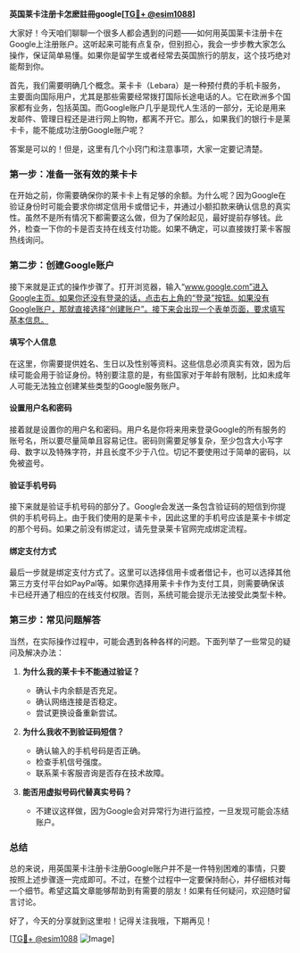 **英国莱卡注册卡怎麽註冊google[[TG💪+ @esim1088](https://t.me/s/esim1088)]**

大家好！今天咱们聊聊一个很多人都会遇到的问题——如何用英国莱卡注册卡在Google上注册账户。这听起来可能有点复杂，但别担心，我会一步步教大家怎么操作，保证简单易懂。如果你是留学生或者经常去英国旅行的朋友，这个技巧绝对能帮到你。

首先，我们需要明确几个概念。莱卡卡（Lebara）是一种预付费的手机卡服务，主要面向国际用户，尤其是那些需要经常拨打国际长途电话的人。它在欧洲多个国家都有业务，包括英国。而Google账户几乎是现代人生活的一部分，无论是用来发邮件、管理日程还是进行网上购物，都离不开它。那么，如果我们的银行卡是莱卡卡，能不能成功注册Google账户呢？

答案是可以的！但是，这里有几个小窍门和注意事项，大家一定要记清楚。

### 第一步：准备一张有效的莱卡卡

在开始之前，你需要确保你的莱卡卡上有足够的余额。为什么呢？因为Google在验证身份时可能会要求你绑定信用卡或借记卡，并通过小额扣款来确认信息的真实性。虽然不是所有情况下都需要这么做，但为了保险起见，最好提前存够钱。此外，检查一下你的卡是否支持在线支付功能。如果不确定，可以直接拨打莱卡客服热线询问。

### 第二步：创建Google账户

接下来就是正式的操作步骤了。打开浏览器，输入“www.google.com”进入Google主页。如果你还没有登录的话，点击右上角的“登录”按钮。如果没有Google账户，那就直接选择“创建账户”。接下来会出现一个表单页面，要求填写基本信息。

#### 填写个人信息

在这里，你需要提供姓名、生日以及性别等资料。这些信息必须真实有效，因为后续可能会用于验证身份。特别要注意的是，有些国家对于年龄有限制，比如未成年人可能无法独立创建某些类型的Google服务账户。

#### 设置用户名和密码

接着就是设置你的用户名和密码。用户名是你将来用来登录Google的所有服务的账号名，所以要尽量简单且容易记住。密码则需要足够复杂，至少包含大小写字母、数字以及特殊字符，并且长度不少于八位。切记不要使用过于简单的密码，以免被盗号。

#### 验证手机号码

接下来就是验证手机号码的部分了。Google会发送一条包含验证码的短信到你提供的手机号码上。由于我们使用的是莱卡卡，因此这里的手机号应该是莱卡卡绑定的那个号码。如果之前没有绑定过，请先登录莱卡官网完成绑定流程。

#### 绑定支付方式

最后一步就是绑定支付方式了。这里可以选择信用卡或者借记卡，也可以选择其他第三方支付平台如PayPal等。如果你选择用莱卡卡作为支付工具，则需要确保该卡已经开通了相应的在线支付权限。否则，系统可能会提示无法接受此类型卡种。

### 第三步：常见问题解答

当然，在实际操作过程中，可能会遇到各种各样的问题。下面列举了一些常见的疑问及解决办法：

1. **为什么我的莱卡卡不能通过验证？**
   - 确认卡内余额是否充足。
   - 确认网络连接是否稳定。
   - 尝试更换设备重新尝试。

2. **为什么我收不到验证码短信？**
   - 确认输入的手机号码是否正确。
   - 检查手机信号强度。
   - 联系莱卡客服咨询是否存在技术故障。

3. **能否用虚拟号码代替真实号码？**
   - 不建议这样做，因为Google会对异常行为进行监控，一旦发现可能会冻结账户。

### 总结

总的来说，用英国莱卡注册卡注册Google账户并不是一件特别困难的事情，只要按照上述步骤逐一完成即可。不过，在整个过程中一定要保持耐心，并仔细核对每一个细节。希望这篇文章能够帮助到有需要的朋友！如果有任何疑问，欢迎随时留言讨论。

好了，今天的分享就到这里啦！记得关注我哦，下期再见！

[[TG💪+ @esim1088](https://t.me/s/esim1088) ![Image](https://i.postimg.cc/4NQfJmqS/Snipaste-2025-05-13-00-14-12.png)]
